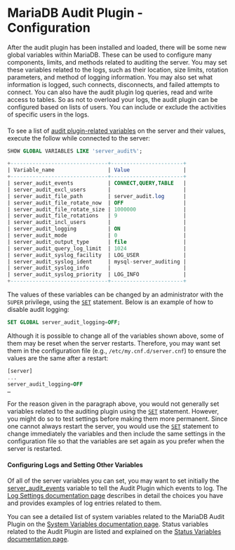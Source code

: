 # MariaDB Audit Plugin - Configuration

After the audit plugin has been installed and loaded, there will be some new global variables within MariaDB. These can be used to configure many components, limits, and methods related to auditing the server. You may set these variables related to the logs, such as their location, size limits, rotation parameters, and method of logging information. You may also set what information is logged, such connects, disconnects, and failed attempts to connect. You can also have the audit plugin log queries, read and write access to tables. So as not to overload your logs, the audit plugin can be configured based on lists of users. You can include or exclude the activities of specific users in the logs.

#### 

To see a list of [audit plugin-related variables](/kb/en/mariadb-audit-plugin-system-variables/) on the server and their values, execute the follow while connected to the server:

```sql
SHOW GLOBAL VARIABLES LIKE 'server_audit%';

+-------------------------------+-----------------------+
| Variable_name                 | Value                 |
+-------------------------------+-----------------------+
| server_audit_events           | CONNECT,QUERY,TABLE   |
| server_audit_excl_users       |                       |
| server_audit_file_path        | server_audit.log      |
| server_audit_file_rotate_now  | OFF                   |
| server_audit_file_rotate_size | 1000000               |
| server_audit_file_rotations   | 9                     |
| server_audit_incl_users       |                       |
| server_audit_logging          | ON                    |
| server_audit_mode             | 0                     |
| server_audit_output_type      | file                  |
| server_audit_query_log_limit  | 1024                  |
| server_audit_syslog_facility  | LOG_USER              |
| server_audit_syslog_ident     | mysql-server_auditing |
| server_audit_syslog_info      |                       |
| server_audit_syslog_priority  | LOG_INFO              |
+-------------------------------+-----------------------+
```

The values of these variables can be changed by an administrator with the `SUPER` privilege, using the [`SET`](/sql-statements-structure/sql-statements/administrative-sql-statements/set-commands/set) statement. Below is an example of how to disable audit logging:

```sql
SET GLOBAL server_audit_logging=OFF;
```

Although it is possible to change all of the variables shown above, some of them may be reset when the server restarts. Therefore, you may want set them in the configuration file (e.g., `/etc/my.cnf.d/server.cnf`) to ensure the values are the same after a restart:

```sql
[server]
... 
server_audit_logging=OFF 
…
```

For the reason given in the paragraph above, you would not generally set variables related to the auditing plugin using the [`SET`](/sql-statements-structure/sql-statements/administrative-sql-statements/set-commands/set) statement. However, you might do so to test settings before making them more permanent. Since one cannot always restart the server, you would use the [`SET`](/sql-statements-structure/sql-statements/administrative-sql-statements/set-commands/set) statement to change immediately the variables and then include the same settings in the configuration file so that the variables are set again as you prefer when the server is restarted.

#### Configuring Logs and Setting Other Variables

Of all of the server variables you can set, you may want to set initially the [server_audit_events](/kb/en/server_audit-system-variables/#server_audit_events) variable to tell the Audit Plugin which events to log. The [Log Settings documentation page](/columns-storage-engines-and-plugins/plugins/mariadb-audit-plugin/mariadb-audit-plugin-log-settings) describes in detail the choices you have and provides examples of log entries related to them.

You can see a detailed list of system variables related to the MariaDB Audit Plugin on the [System Variables documentation page](/kb/en/mariadb-audit-plugin-system-variables/).  Status variables related to the Audit Plugin are listed and explained on the [Status Variables documentation page](/columns-storage-engines-and-plugins/plugins/mariadb-audit-plugin/mariadb-audit-plugin-status-variables).